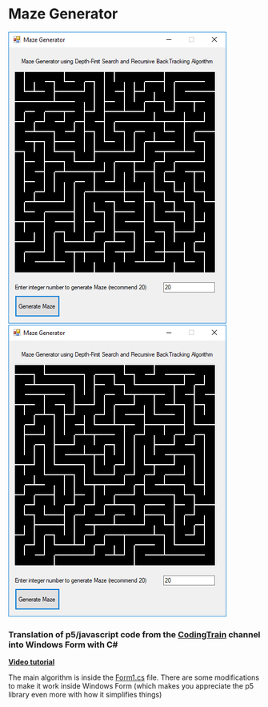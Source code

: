 # Maze Generator

![Maze1](https://github.com/TrongHieu90/MazeGenerator/blob/master/ImageDocs/MazeGen1.jpg)
![Maze2](https://github.com/TrongHieu90/MazeGenerator/blob/master/ImageDocs/MazeGen2.jpg)

### Translation of p5/javascript code from the [CodingTrain](https://www.youtube.com/user/shiffman) channel into Windows Form with C#

**[Video tutorial](https://www.youtube.com/watch?v=HyK_Q5rrcr4)**

The main algorithm is inside the [Form1.cs](https://github.com/TrongHieu90/PathfindingAStar/blob/master/WindowsFormsApp2/WindowsFormsApp2/Form1.cs) file. There are some modifications to make it work inside Windows Form (which makes you appreciate the p5 library even more with how it simplifies things)

